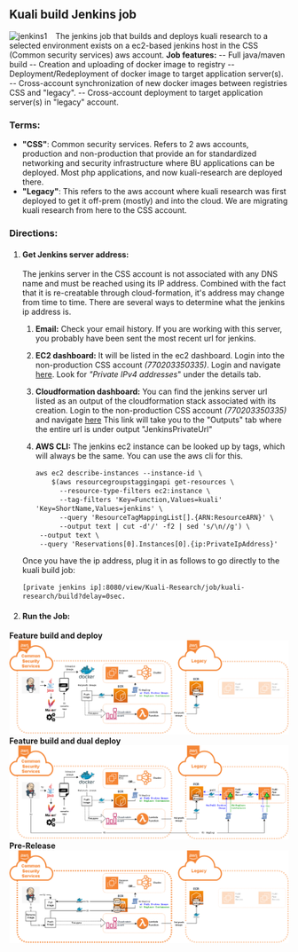 

## Kuali build Jenkins job

<img align="left" src="../jenkins1.png" alt="jenkins1" style="margin-right:15px;" />The jenkins job that builds and deploys kuali research to a selected environment exists on a
ec2-based jenkins host in the CSS (Common security services) aws account.
**Job features:**
   -- Full java/maven build
   -- Creation and uploading of docker image to registry
   -- Deployment/Redeployment of docker image to target application server(s).
   -- Cross-account synchronization of new docker images between registries CSS and "legacy".
   -- Cross-account deployment to target application server(s) in "legacy" account.



### Terms:

- **"CSS"**: Common security services. Refers to 2 aws accounts, production and non-production that provide an for standardized networking and security infrastructure where BU applications can be deployed. Most php applications, and now kuali-research are deployed there.
- **"Legacy"**: This refers to the aws account where kuali research was first deployed to get it off-prem (mostly) and into the cloud.
  We are migrating kuali research from here to the CSS account.

### Directions:

1. #### **Get Jenkins server address:**

   The jenkins server in the CSS account is not associated with any DNS name and must be reached using its IP address.
   Combined with the fact that it is re-creatable through cloud-formation, it's address may change from time to time.
   There are several ways to determine what the jenkins ip address is.

   1. **Email:**
      Check your email history. If you are working with this server, you probably have been sent the most recent url for jenkins.

   2. **EC2 dashboard:** 
      It will be listed in the ec2 dashboard. Login into the non-production CSS account *(770203350335)*. Login and navigate [here](https://console.aws.amazon.com/ec2/v2/home?region=us-east-1#Instances:v=3;search=:jenkins).
      Look for *"Private IPv4 addresses*" under the details tab.

   3. **Cloudformation dashboard:**
      You can find the jenkins server url listed as an output of the cloudformation stack associated with its creation. 
      Login to the non-production CSS account *(770203350335)* and navigate [here](https://console.aws.amazon.com/cloudformation/home?region=us-east-1#/stacks?filteringStatus=active&filteringText=jenkins&viewNested=true&hideStacks=false&stackId=)
      This link will take you to the "Outputs" tab where the entire url is under output "JenkinsPrivateUrl"

   4. **AWS CLI:**
      The jenkins ec2 instance can be looked up by tags, which will always be the same. You can use the aws cli for this.

      ```
      aws ec2 describe-instances --instance-id \
          $(aws resourcegroupstaggingapi get-resources \
            --resource-type-filters ec2:instance \
            --tag-filters 'Key=Function,Values=kuali' 'Key=ShortName,Values=jenkins' \
            --query 'ResourceTagMappingList[].{ARN:ResourceARN}' \
            --output text | cut -d'/' -f2 | sed 's/\n//g') \
       --output text \
       --query 'Reservations[0].Instances[0].{ip:PrivateIpAddress}'
      ```

   Once you have the ip address, plug it in as follows to go directly to the kuali build job:

   ```
   [private jenkins ip]:8080/view/Kuali-Research/job/kuali-research/build?delay=0sec.
   ```

2. #### Run the Job:

  **Feature build and deploy**
  ![](scenario1.png)
  **Feature build and dual deploy**
  ![](scenario2.png)
  **Pre-Release**
  ![](scenario3.png)

